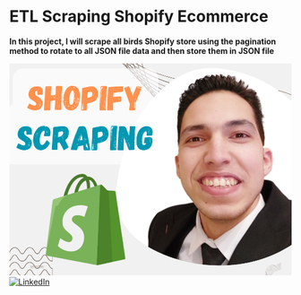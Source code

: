 # ETL Scraping Shopify Ecommerce

**In this project, I will scrape all birds Shopify store using the pagination method to rotate to all JSON file data and then store them in JSON file**

<img title="" src="Upwork_Shopify_Scraping.png" alt="banner that says hussein mahmoud data scientist">

<a target="_blank" href="https://www.linkedin.com/in/hussein24mh/" target="_blank">
<img alt="LinkedIn" src="https://img.shields.io/badge/LinkedIn-0077B5.svg?&style=for-the-badge&logo=linkedin&logoColor=white" />
</a>
